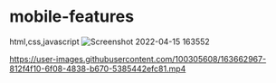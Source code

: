 # mobile-features
html,css,javascript
![Screenshot 2022-04-15 163552](https://user-images.githubusercontent.com/100305608/163563926-c4d4fc24-b3fa-4f14-87f3-f151f612c273.png)


https://user-images.githubusercontent.com/100305608/163662967-812f4f10-6f08-4838-b670-5385442efc81.mp4

